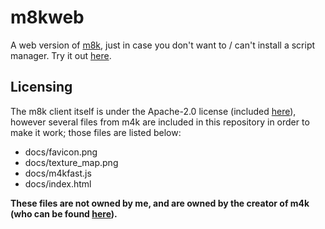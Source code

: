 # m8kweb
A web version of [m8k](https://tlras.github.io/m8k-client/), just in case you don't want to / can't install a script manager. Try it out [here](https://tlras.github.io/m8kweb/).

## Licensing
The m8k client itself is under the Apache-2.0 license (included [here](https://github.com/tlras/m8kweb/blob/master/LICENSE)), however several files from m4k are included in this repository in order to make it work; those files are listed below:
* docs/favicon.png
* docs/texture_map.png
* docs/m4kfast.js
* docs/index.html

**These files are not owned by me, and are owned by the creator of m4k (who can be found [here](https://ourworldoftext.com/m4k)).**
